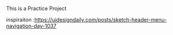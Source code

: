 This is a Practice Project

inspiraiton :https://uidesigndaily.com/posts/sketch-header-menu-navigation-day-1037